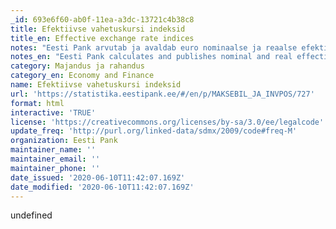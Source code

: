 ```yaml
---
_id: 693e6f60-ab0f-11ea-a3dc-13721c4b38c8
title: Efektiivse vahetuskursi indeksid
title_en: Effective exchange rate indices
notes: "Eesti Pank arvutab ja avaldab euro nominaalse ja reaalse efektiivse vahetuskursi indekseid Eesti peamiste kaubanduspartnerite suhtes. \r\n\r\nNominaalse efektiivse vahetuskursi (ingl nominal effective exchange rate, NEER) indeks iseloomustab riigi valuuta tugevust partnerriikide valuutaga võrreldes, võtmata arvesse muutusi hinnatasemetes. Indeksi väärtuse kasv näitab riigi valuuta tugevnemist ja vähenemine nõrgenemist. \r\n\r\nReaalse efektiivse vahetuskursi (ingl real effective exchange rate, REER) indeks arvestab lisaks vahetuskursi muutustele ka hinnataseme muutusi partnerriikides ning näitab riigi konkurentsivõime muutust partnerriikide omaga võrreldes. \r\n\r\nKuna Eesti peamiste kaubanduspartnerite seas on palju euroala riike, arvutatakse eraldi indeksid euroala ja euroalaväliste riikide kohta. Euro nominaalse efektiivse vahetuskursi indeks euroala peamiste kaubanduspartnerite suhtes võrdub alati ühega, kuna valuutakursi mõju puudub. Euro reaalse efektiivse vahetuskursi indeks euroala peamiste kaubanduspartnerite suhtes näitab seega vaid hinnatasemete muutusi, mis väljenduvad tarbijahinnaindeksites."
notes_en: "Eesti Pank calculates and publishes nominal and real effective exchange rate indices against Estonia's main trading partners. \r\n\r\nThe nominal effective exchange rate (NEER) index shows the strength of the national currency against the currencies of trading partners without reference to price levels. A rising value for the index indicates the national currency is strengthening, and a falling value indicates it is weakening. \r\n\r\nThe real effective exchange rate (REER) index considers changes in the exchange rate and also changes in the price level in trading partner countries, and shows changes in national competitiveness relative to the competitiveness of partners. \r\n\r\nAs there are many euro area countries among Estonia's main trading partners, separate indices are calculated for the euro area and for non-euro area countries. The nominal effective exchange rate of the euro against the main trading partners in the euro area is always equal to one, as there is no effect from the exchange rate. As a result, the real effective exchange rate of the euro against the main trading partners in the euro area shows only the changes in price levels as expressed in the consumer price index."
category: Majandus ja rahandus
category_en: Economy and Finance
name: Efektiivse vahetuskursi indeksid
url: 'https://statistika.eestipank.ee/#/en/p/MAKSEBIL_JA_INVPOS/727'
format: html
interactive: 'TRUE'
license: 'https://creativecommons.org/licenses/by-sa/3.0/ee/legalcode'
update_freq: 'http://purl.org/linked-data/sdmx/2009/code#freq-M'
organization: Eesti Pank
maintainer_name: ''
maintainer_email: ''
maintainer_phone: ''
date_issued: '2020-06-10T11:42:07.169Z'
date_modified: '2020-06-10T11:42:07.169Z'
---
```

undefined
